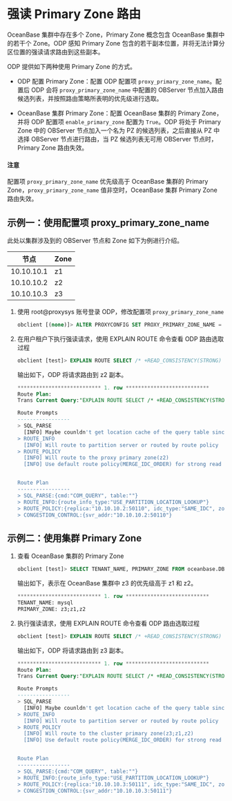 # 强读 Primary Zone 路由

OceanBase 集群中存在多个 Zone，Primary Zone 概念包含 OceanBase 集群中的若干个 Zone。ODP 感知 Primary Zone 包含的若干副本位置，并将无法计算分区位置的强读请求路由到这些副本。

ODP 提供如下两种使用 Primary Zone 的方式。

* ODP 配置 Primary Zone：配置 ODP 配置项 `proxy_primary_zone_name`。配置后 ODP 会将 `proxy_primary_zone_name` 中配置的 OBServer 节点加入路由候选列表，并按照路由策略所表明的优先级进行选取。

* OceanBase 集群 Primary Zone：配置 OceanBase 集群的 Primary Zone，并将 ODP 配置项 `enable_primary_zone` 配置为 `True`。ODP 将处于 Primary Zone 中的 OBServer 节点加入一个名为 PZ 的候选列表，之后直接从 PZ 中选择 OBServer 节点进行路由，当 PZ 候选列表无可用 OBServer 节点时，Primary Zone 路由失效。

<main id="notice" type='notice'>
  <h4>注意</h4>
  <p>配置项 <code>proxy_primary_zone_name</code> 优先级高于 OceanBase 集群的 Primary Zone，<code>proxy_primary_zone_name</code> 值非空时，OceanBase 集群 Primary Zone 路由失效。</p>
</main>

## 示例一：使用配置项 proxy_primary_zone_name

此处以集群涉及到的 OBServer 节点和 Zone 如下为例进行介绍。

| 节点   |  Zone    |
|--------|----------|
| 10.10.10.1 | z1 |
| 10.10.10.2 | z2 |
| 10.10.10.3 | z3 |

1. 使用 root@proxysys 账号登录 ODP，修改配置项 `proxy_primary_zone_name`

   ```sql
   obclient [(none)]> ALTER PROXYCONFIG SET PROXY_PRIMARY_ZONE_NAME = 'z2';
   ```

2. 在用户租户下执行强读请求，使用 EXPLAIN ROUTE 命令查看 ODP 路由选取过程

   ```sql
   obclient [test]> EXPLAIN ROUTE SELECT /* +READ_CONSISTENCY(STRONG) */ 888\G
   ```

   输出如下，ODP 将请求路由到 z2 副本。

   ```sql
   *************************** 1. row ***************************
   Route Plan:
   Trans Current Query:"EXPLAIN ROUTE SELECT /* +READ_CONSISTENCY(STRONG) */ 888"
   
   Route Prompts
   -----------------
   > SQL_PARSE
     [INFO] Maybe counldn't get location cache of the query table since table name is empty.
   > ROUTE_INFO
     [INFO] Will route to partition server or routed by route policy
   > ROUTE_POLICY
     [INFO] Will route to the proxy primary zone(z2)
     [INFO] Use default route policy(MERGE_IDC_ORDER) for strong read
   
   
   Route Plan
   -----------------
   > SQL_PARSE:{cmd:"COM_QUERY", table:""}
   > ROUTE_INFO:{route_info_type:"USE_PARTITION_LOCATION_LOOKUP"}
   > ROUTE_POLICY:{replica:"10.10.10.2:50110", idc_type:"SAME_IDC", zone_type:"ReadWrite", role:"FOLLOWER", type:"FULL", chosen_route_type:"ROUTE_TYPE_PRIMARY_ZONE", proxy_primary_zone:"z2"}
   > CONGESTION_CONTROL:{svr_addr:"10.10.10.2:50110"}
   ```

## 示例二：使用集群 Primary Zone

1. 查看 OceanBase 集群的 Primary Zone

   ```sql
   obclient [test]> SELECT TENANT_NAME, PRIMARY_ZONE FROM oceanbase.DBA_OB_TENANTS WHERE TENANT_NAME='mysql'\G
   ```

   输出如下，表示在 OceanBase 集群中 z3 的优先级高于 z1 和 z2。

   ```sql
   *************************** 1. row ***************************
   TENANT_NAME: mysql
   PRIMARY_ZONE: z3;z1,z2
   ```

2. 执行强读请求，使用 EXPLAIN ROUTE 命令查看 ODP 路由选取过程

   ```sql
   obclient [test]> EXPLAIN ROUTE SELECT /* +READ_CONSISTENCY(STRONG) */ 888\G
   ```

   输出如下，ODP 将请求路由到 z3 副本。

   ```sql
   *************************** 1. row ***************************
   Route Plan:
   Trans Current Query:"EXPLAIN ROUTE SELECT /* +READ_CONSISTENCY(STRONG) */ 888"
   
   Route Prompts
   -----------------
   > SQL_PARSE
     [INFO] Maybe counldn't get location cache of the query table since table name is empty.
   > ROUTE_INFO
     [INFO] Will route to partition server or routed by route policy
   > ROUTE_POLICY
     [INFO] Will route to the cluster primary zone(z3;z1,z2)
     [INFO] Use default route policy(MERGE_IDC_ORDER) for strong read
   
   
   Route Plan
   -----------------
   > SQL_PARSE:{cmd:"COM_QUERY", table:""}
   > ROUTE_INFO:{route_info_type:"USE_PARTITION_LOCATION_LOOKUP"}
   > ROUTE_POLICY:{replica:"10.10.10.3:50111", idc_type:"SAME_IDC", zone_type:"ReadWrite", role:"FOLLOWER", type:"FULL", chosen_route_type:"ROUTE_TYPE_PRIMARY_ZONE", cluster_primary_zone:"z3;z1,z2"}
   > CONGESTION_CONTROL:{svr_addr:"10.10.10.3:50111"}
   ```
